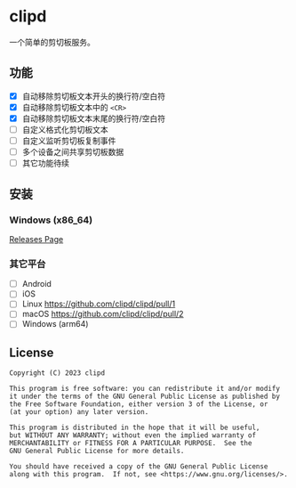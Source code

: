 # clipd

一个简单的剪切板服务。

## 功能

- [x] 自动移除剪切板文本开头的换行符/空白符
- [x] 自动移除剪切板文本中的 `<CR>`
- [x] 自动移除剪切板文本末尾的换行符/空白符
- [ ] 自定义格式化剪切板文本
- [ ] 自定义监听剪切板复制事件
- [ ] 多个设备之间共享剪切板数据
- [ ] 其它功能待续

## 安装

### Windows (x86_64)

[Releases Page](https://github.com/clipd/clipd/releases/latest)

### 其它平台

- [ ] Android
- [ ] iOS
- [ ] Linux <https://github.com/clipd/clipd/pull/1>
- [ ] macOS <https://github.com/clipd/clipd/pull/2>
- [ ] Windows (arm64)

## License

```
Copyright (C) 2023 clipd

This program is free software: you can redistribute it and/or modify
it under the terms of the GNU General Public License as published by
the Free Software Foundation, either version 3 of the License, or
(at your option) any later version.

This program is distributed in the hope that it will be useful,
but WITHOUT ANY WARRANTY; without even the implied warranty of
MERCHANTABILITY or FITNESS FOR A PARTICULAR PURPOSE.  See the
GNU General Public License for more details.

You should have received a copy of the GNU General Public License
along with this program.  If not, see <https://www.gnu.org/licenses/>.
```
